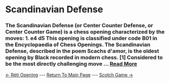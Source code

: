 # Scandinavian Defense

### The Scandinavian Defense (or Center Counter Defense, or Center Counter Game) is a chess opening characterized by the moves: 1. e4 d5 This opening is classified under code B01 in the Encyclopaedia of Chess Openings. The Scandinavian Defense, described in the poem Scachs d'amor, is the oldest opening by Black recorded in modern chess. [1] Considered to be the most directly challenging move ...  [Read More](https://en.wikipedia.org/wiki/Scandinavian_Defense)

[<- Réti Opening](RétiOpening.md) --- [Return To Main Page](index.md) --- [Scotch Game ->](ScotchGame.md)